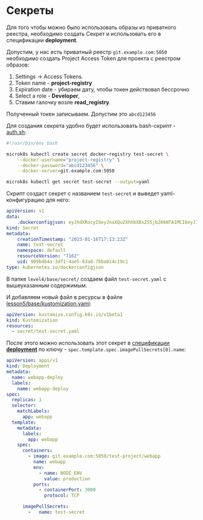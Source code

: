 # Секреты

Для того чтобы можно было использовать образы из приватного реестра, необходимо создать Секрет и использовать его в спецификации **deployment**.

Допустим, у нас есть приватный реестр `git.example.com:5050` необходимо создать Project Access Token для проекта с реестром образов:
1) Settings -> Access Tokens.
2) Token name - **project-registry**
3) Expiration date - убираем дату, чтобы токен действовал бессрочно
4) Select a role - **Developer**, 
5) Ставим галочку возле **read_registry**.

Полученный токен записываем. Допустим это `abcd123456`

Для создания секрета удобно будет использовать bash-скрипт - [auth.sh](auth.sh):
```bash
#!/usr/bin/env bash

microk8s kubectl create secret docker-registry test-secret \
    --docker-username="project-registry" \
    --docker-password="abcd123456" \
    --docker-server=git.example.com:5050

microk8s kubectl get secret test-secret --output=yaml
```

Скрипт создаст секрет с названием `test-secret` и выведет yaml-конфигурацию для него:
```yaml
apiVersion: v1
data:
    .dockerconfigjson: eyJhdXRocyI6eyJnaXQuZXhhbXBsZS5jb206NTA1MCI6eyJ1c2VybmFtZSI6InByb2plY3QtcmVnaXN0cnkiLCJwYXNzd29yZCI6ImFiY2QxMjM0NTYiLCJhdXRoIjoiY0hKdmFtVmpkQzF5WldkcGMzUnllVHBoWW1Oa01USXpORFUyIn19fQ==
kind: Secret
metadata:
    creationTimestamp: "2023-01-16T17:13:23Z"
    name: test-secret
    namespace: default
    resourceVersion: "7162"
    uid: 909bdb4a-3df1-4ae5-83a8-7bba014c19c1
type: kubernetes.io/dockerconfigjson
```

В папке `level4/base/secret/` создаем файл `test-secret.yaml` с вышеуказанным содержимым.

И добавляем новый файл в ресурсы в файле [lesson5/base/kustomization.yaml](base/kustomization.yaml):
```yaml
apiVersion: kustomize.config.k8s.io/v1beta1
kind: Kustomization
resources:
  - secret/test-secret.yaml
```

После этого можно использовать этот секрет в [спецификации **deployment**](base/webapp/deployment.yaml) по ключу - `spec.template.spec.imagePullSecrets[0].name`:
```yaml
apiVersion: apps/v1
kind: Deployment
metadata:
  name: webapp-deploy
  labels:
    name: webapp-deploy
spec:
  replicas: 1
  selector:
    matchLabels:
      app: webapp
  template:
    metadata:
      labels:
        app: webapp
    spec:
      containers:
        - image: git.example.com:5050/test-project/webapp
          name: webapp
          env:
            - name: NODE_ENV
              value: production
          ports:
            - containerPort: 3000
              protocol: TCP

      imagePullSecrets:
        -   name: test-secret
```